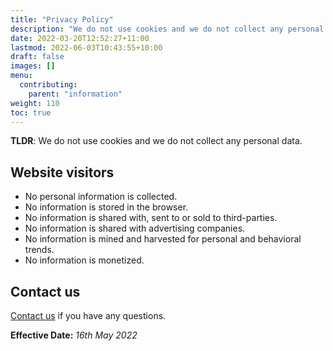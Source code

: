 ```yaml
---
title: "Privacy Policy"
description: "We do not use cookies and we do not collect any personal data."
date: 2022-03-20T12:52:27+11:00
lastmod: 2022-06-03T10:43:55+10:00
draft: false
images: []
menu:
  contributing:
    parent: "information"
weight: 110
toc: true
---
```


__TLDR__: We do not use cookies and we do not collect any personal data.

## Website visitors

* No personal information is collected.
* No information is stored in the browser.
* No information is shared with, sent to or sold to third-parties.
* No information is shared with advertising companies.
* No information is mined and harvested for personal and behavioral trends.
* No information is monetized.

## Contact us

[Contact us](contact.md) if you have any questions.

__Effective Date:__ *16th May 2022*
